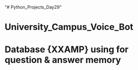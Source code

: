 "# Python_Projects_Day29" 
# University_Campus_Voice_Bot 
# Database {XXAMP} using for question & answer memory
